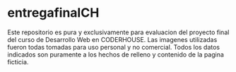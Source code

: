 # entregafinalCH

Este repositorio es pura y exclusivamente para evaluacion del proyecto final del curso de Desarrollo Web en CODERHOUSE. Las imagenes utilizadas fueron todas tomadas para uso personal y no comercial. 
Todos los datos indicados son puramente a los hechos de relleno y contenido de la pagina ficticia.

